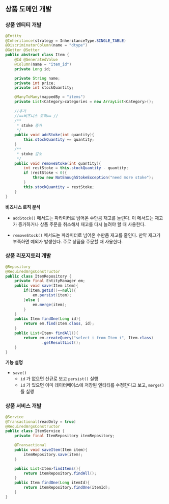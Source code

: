 ## 상품 도메인 개발

### 상품 엔티티 개발
```java
@Entity
@Inheritance(strategy = InheritanceType.SINGLE_TABLE)
@DiscriminatorColumn(name = "dtype")
@Getter @Setter
public abstract class Item {
    @Id @GeneratedValue
    @Column(name = "item_id")
    private Long id;

    private String name;
    private int price;
    private int stockQuantity;

    @ManyToMany(mappedBy = "items")
    private List<Category>categories = new ArrayList<Category>();
	
	//추가
    //==비즈니스 로직== //
    /**
     * stoke 증가
     */
    public void addStoke(int quantity){
        this.stockQuantity += quantity;
    }
    /**
     * stoke 감소
     */
    public void removeStoke(int quantity){
        int restStoke = this.stockQuantity - quantity;
        if (restStoke < 0){
            throw new NotEnoughStokeException("need more stoke");
        }
        this.stockQuantity = restStoke;
    }
}
```
**비즈니스 로직 분석**
- `addStock()` 메서드는 파라미터로 넘어온 수만큼 재고를 늘린다. 이 메서드는 재고가 증가하거나 상품 주문을 취소해서 재고를 다시 늘려야 할 때 사용한다.

- `removeStock()` 메서드는 파라미터로 넘어온 수만큼 재고를 줄인다. 만약 재고가 부족하면 예외가 발생한다. 주로 상품을 주문할 때 사용한다.


### 상품 리포지토리 개발
```java
@Repository
@RequiredArgsConstructor
public class ItemRepository {
    private final EntityManager em;
    public void save(Item item){
        if(item.getId()==null){
            em.persist(item);
        }else {
            em.merge(item);
        }
    }
    public Item findOne(Long id){
        return em.find(Item.class, id);
    }
    public List<Item> findAll(){
        return em.createQuery("select i from Item i", Item.class)
                .getResultList();
    }
}
```
**기능 설명** 
- `save()`
	- `id` 가 없으면 신규로 보고 `persist()` 실행
	- `id` 가 있으면 이미 데이터베이스에 저장된 엔티티를 수정한다고 보고, `merge()` 를 실행


### 상품 서비스 개발
```java
@Service
@Transactional(readOnly = true)
@RequiredArgsConstructor
public class ItemService {
    private final ItemRepository itemRepository;

    @Transactional
    public void saveItem(Item item){
        itemRepository.save(item);
    }

    public List<Item>findItems(){
        return itemRepository.findAll();
    }
    public Item findOne(Long itemId){
        return itemRepository.findOne(itemId);
    }
}
```